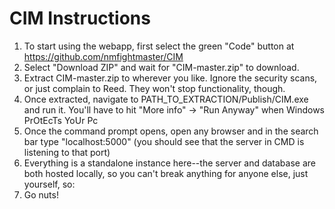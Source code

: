 # CIM Instructions
1. To start using the webapp, first select the green "Code" button at https://github.com/nmfightmaster/CIM
2. Select "Download ZIP" and wait for "CIM-master.zip" to download.
3. Extract CIM-master.zip to wherever you like. Ignore the security scans, or just complain to Reed. They won't stop functionality, though.
4. Once extracted, navigate to PATH_TO_EXTRACTION/Publish/CIM.exe and run it. You'll have to hit "More info" -> "Run Anyway" when Windows PrOtEcTs YoUr Pc
5. Once the command prompt opens, open any browser and in the search bar type "localhost:5000" (you should see that the server in CMD is listening to that port)
6. Everything is a standalone instance here--the server and database are both hosted locally, so you can't break anything for anyone else, just yourself, so: 
7. Go nuts!
